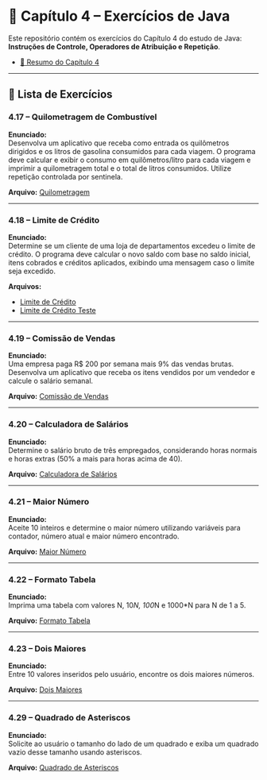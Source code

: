 # 📝 Capítulo 4 – Exercícios de Java

Este repositório contém os exercícios do Capítulo 4 do estudo de Java: **Instruções de Controle, Operadores de Atribuição e Repetição**. 

- [📄 Resumo do Capítulo 4](./README4.md)  

---

## 📂 Lista de Exercícios

### 4.17 – Quilometragem de Combustível
**Enunciado:**  
Desenvolva um aplicativo que receba como entrada os quilômetros dirigidos e os litros de gasolina consumidos para cada viagem. O programa deve calcular e exibir o consumo em quilômetros/litro para cada viagem e imprimir a quilometragem total e o total de litros consumidos. Utilize repetição controlada por sentinela.  

**Arquivo:** [Quilometragem](questoes_cap4/src/QuilometragemCombustivel.java)

---

### 4.18 – Limite de Crédito
**Enunciado:**  
Determine se um cliente de uma loja de departamentos excedeu o limite de crédito. O programa deve calcular o novo saldo com base no saldo inicial, itens cobrados e créditos aplicados, exibindo uma mensagem caso o limite seja excedido.  

**Arquivos:**  
- [Limite de Crédito](questoes_cap4/src/LimiteCredito.java)  
- [Limite de Crédito Teste](questoes_cap4/src/LimiteCreditoTest.java)  

---

### 4.19 – Comissão de Vendas
**Enunciado:**  
Uma empresa paga R$ 200 por semana mais 9% das vendas brutas. Desenvolva um aplicativo que receba os itens vendidos por um vendedor e calcule o salário semanal.  

**Arquivo:** [Comissão de Vendas](questoes_cap4/src/ComissaoVendas.java)  

---

### 4.20 – Calculadora de Salários
**Enunciado:**  
Determine o salário bruto de três empregados, considerando horas normais e horas extras (50% a mais para horas acima de 40).  

**Arquivo:** [Calculadora de Salários](questoes_cap4/src/CalculadoraSalarios.java)  

---

### 4.21 – Maior Número
**Enunciado:**  
Aceite 10 inteiros e determine o maior número utilizando variáveis para contador, número atual e maior número encontrado.  

**Arquivo:** [Maior Número](questoes_cap4/src/MaiorMenor.java)  

---

### 4.22 – Formato Tabela
**Enunciado:**  
Imprima uma tabela com valores N, 10*N, 100*N e 1000*N para N de 1 a 5.  

**Arquivo:** [Formato Tabela](questoes_cap4/src/FormatoTabela.java)  

---

### 4.23 – Dois Maiores
**Enunciado:**  
Entre 10 valores inseridos pelo usuário, encontre os dois maiores números.  

**Arquivo:** [Dois Maiores](questoes_cap4/src/DoisMaiores.java)  

---

### 4.29 – Quadrado de Asteriscos
**Enunciado:**  
Solicite ao usuário o tamanho do lado de um quadrado e exiba um quadrado vazio desse tamanho usando asteriscos.  

**Arquivo:** [Quadrado de Asteriscos](questoes_cap4/src/QuadradoAsteristicos.java)

